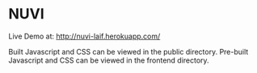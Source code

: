 # NUVI
Live Demo at: http://nuvi-laif.herokuapp.com/

Built Javascript and CSS can be viewed in the public directory.
Pre-built Javascript and CSS can be viewed in the frontend directory.
